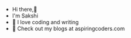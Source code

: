 - Hi there,👋
- I'm Sakshi
- 👀 I love coding and writing
- 🌱 Check out my blogs at aspiringcoders.com

<!---
sakshi-kri/sakshi-kri is a ✨ special ✨ repository because its `README.md` (this file) appears on your GitHub profile.
You can click the Preview link to take a look at your changes.
--->
